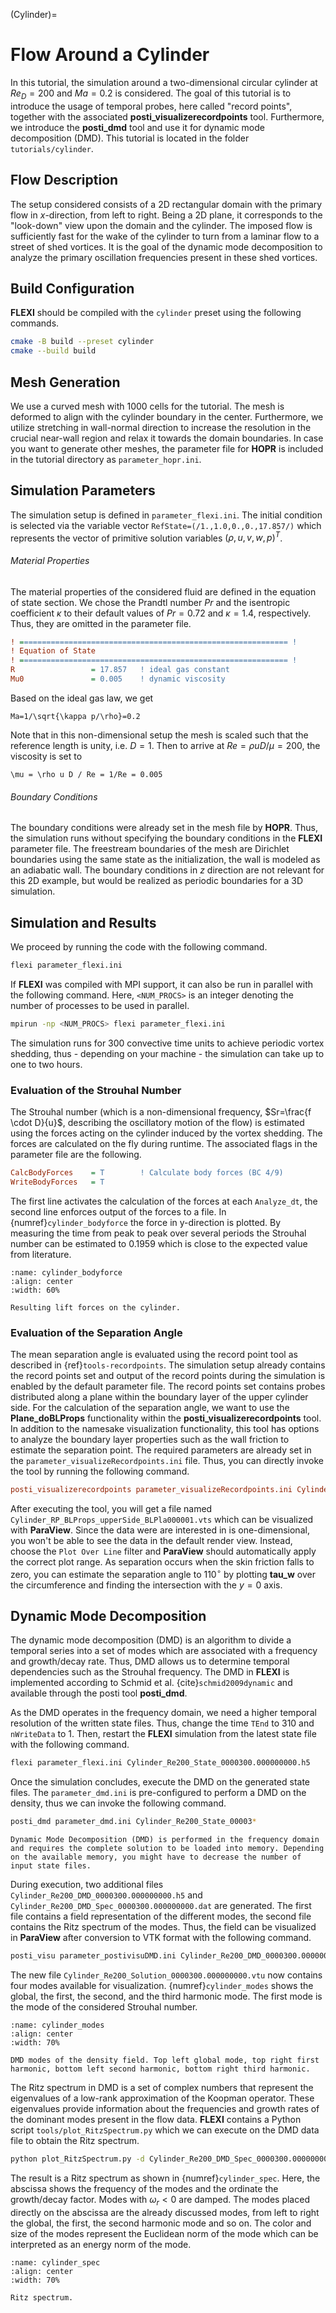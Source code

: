 (Cylinder)=
# Flow Around a Cylinder
In this tutorial, the simulation around a two-dimensional circular cylinder at $Re_D=200$ and $Ma=0.2$ is considered. The goal of this tutorial is to introduce the usage of temporal probes, here called "record points", together with the associated **posti_visualizerecordpoints** tool. Furthermore, we introduce the **posti_dmd** tool and use it for dynamic mode decomposition (DMD). This tutorial is located in the folder `tutorials/cylinder`.


## Flow Description
The setup considered consists of a 2D rectangular domain with the primary flow in $x$-direction, from left to right. Being a 2D plane, it corresponds to the "look-down" view upon the domain and the cylinder. The imposed flow is sufficiently fast for the wake of the cylinder to turn from a laminar flow to a street of shed vortices. It is the goal of the dynamic mode decomposition to analyze the primary oscillation frequencies present in these shed vortices.

## Build Configuration
**FLEXI** should be compiled with the `cylinder` preset using the following commands.
```bash
cmake -B build --preset cylinder
cmake --build build
```

## Mesh Generation
We use a curved mesh with $1000$ cells for the tutorial. The mesh is deformed to align with the cylinder boundary in the center. Furthermore, we utilize stretching in wall-normal direction to increase the resolution in the crucial near-wall region and relax it towards the domain boundaries. In case you want to generate other meshes, the parameter file for **HOPR** is included in the tutorial directory as `parameter_hopr.ini`. 

## Simulation Parameters
The simulation setup is defined in `parameter_flexi.ini`. The initial condition is selected via the variable vector ``RefState=(/1.,1.0,0.,0.,17.857/)`` which represents the vector of primitive solution variables $(\rho, u, v, w, p)^T$. 

###### Material Properties
The material properties of the considered fluid are defined in the equation of state section. We chose the Prandtl number $Pr$ and the isentropic coefficient $\kappa$ to their default values of $Pr = 0.72$ and $\kappa = 1.4$, respectively. Thus, they are omitted in the parameter file.
```ini
! ============================================================ !
! Equation of State
! ============================================================ !
R                 = 17.857   ! ideal gas constant
Mu0               = 0.005    ! dynamic viscosity
```
Based on the ideal gas law, we get
```{math}
Ma=1/\sqrt{\kappa p/\rho}=0.2
```
Note that in this non-dimensional setup the mesh is scaled such that the reference length is unity, i.e. $D=1$. Then to arrive at $Re=\rho u D / \mu = 200$, the viscosity is set to
```{math}
\mu = \rho u D / Re = 1/Re = 0.005
```

###### Boundary Conditions
The boundary conditions were already set in the mesh file by **HOPR**. Thus, the simulation runs without specifying the boundary conditions in the **FLEXI** parameter file. The freestream boundaries of the mesh are Dirichlet boundaries using the same state as the initialization, the wall is modeled as an adiabatic wall. The boundary conditions in $z$ direction are not relevant for this 2D example, but would be realized as periodic boundaries for a 3D simulation. 

## Simulation and Results
We proceed by running the code with the following command.
```bash
flexi parameter_flexi.ini
```
If **FLEXI** was compiled with MPI support, it can also be run in parallel with the following command. Here, `<NUM_PROCS>` is an integer denoting the number of processes to be used in parallel.
```bash
mpirun -np <NUM_PROCS> flexi parameter_flexi.ini
```
The simulation runs for 300 convective time units to achieve periodic vortex shedding, thus - depending on your machine - the simulation can take up to one to two hours.

### Evaluation of the Strouhal Number
The Strouhal number (which is a non-dimensional frequency, $Sr=\frac{f \cdot D}{u}$, describing the oscillatory motion of the flow) is estimated using the forces acting on the cylinder induced by the vortex shedding. The forces are calculated on the fly during runtime. The associated flags in the parameter file are the following.
```ini
CalcBodyForces    = T        ! Calculate body forces (BC 4/9)
WriteBodyForces   = T
```

The first line activates the calculation of the forces at each ``Analyze_dt``, the second line enforces output of the forces to a file. In {numref}`cylinder_bodyforce` the force in y-direction is plotted. By measuring the time from peak to peak over several periods the Strouhal number can be estimated to $0.1959$ which is close to the expected value from literature. 


```{figure} figures/cylinder_fy.jpg
:name: cylinder_bodyforce
:align: center
:width: 60%

Resulting lift forces on the cylinder.
```

### Evaluation of the Separation Angle
The mean separation angle is evaluated using the record point tool as described in {ref}`tools-recordpoints`. The simulation setup already contains the record points set and output of the record points during the simulation is enabled by the default parameter file. The record points set contains probes distributed along a plane within the boundary layer of the upper cylinder side. For the calculation of the separation angle, we want to use the **Plane_doBLProps** functionality within the **posti_visualizerecordpoints** tool. In addition to the namesake visualization functionality, this tool has options to analyze the boundary layer properties such as the wall friction to estimate the separation point. The required parameters are already set in the `parameter_visualizeRecordpoints.ini` file. Thus, you can directly invoke the tool by running the following command.
```ini
posti_visualizerecordpoints parameter_visualizeRecordpoints.ini Cylinder_Re200_RP_*
```

After executing the tool, you will get a file named `Cylinder_RP_BLProps_upperSide_BLPla000001.vts` which can be visualized with **ParaView**. Since the data were are interested in is one-dimensional, you won't be able
to see the data in the default render view. Instead, choose the `Plot Over Line` filter and **ParaView** should automatically apply the correct plot range. As separation occurs when the skin friction falls to zero, you can estimate the separation angle to $110^{\circ}$ by plotting **tau_w** over the circumference and finding the intersection with the $y=0$ axis.

## Dynamic Mode Decomposition
The dynamic mode decomposition (DMD) is an algorithm to divide a temporal series into a set of modes which are associated with a frequency and growth/decay rate. Thus, DMD allows us to determine temporal dependencies such as the Strouhal frequency. The DMD in **FLEXI** is implemented according to Schmid et al. {cite}`schmid2009dynamic` and available through the posti tool **posti_dmd**.

As the DMD operates in the frequency domain, we need a higher temporal resolution of the written state files. Thus, change the time `TEnd` to $310$ and `nWriteData` to $1$. Then, restart the **FLEXI** simulation from the latest state file with the following command.
```bash
flexi parameter_flexi.ini Cylinder_Re200_State_0000300.000000000.h5
```
Once the simulation concludes, execute the DMD on the generated state files. The `parameter_dmd.ini` is pre-configured to perform a DMD on the density, thus we can invoke the following command.
```bash
posti_dmd parameter_dmd.ini Cylinder_Re200_State_00003*
```
```{attention}
Dynamic Mode Decomposition (DMD) is performed in the frequency domain and requires the complete solution to be loaded into memory. Depending on the available memory, you might have to decrease the number of input state files.
```
During execution, two additional files `Cylinder_Re200_DMD_0000300.000000000.h5` and `Cylinder_Re200_DMD_Spec_0000300.000000000.dat` are generated. The first file contains a field representation of the different modes, the
second file contains the Ritz spectrum of the modes. Thus, the field can be visualized in **ParaView** after conversion to VTK format with the following command.
```bash
posti_visu parameter_postivisuDMD.ini Cylinder_Re200_DMD_0000300.000000000.h5
```
The new file `Cylinder_Re200_Solution_0000300.000000000.vtu` now contains four modes available for visualization. {numref}`cylinder_modes` shows the global, the first, the second, and the third harmonic mode. The first mode is the mode of the considered Strouhal number.

```{figure} figures/dmd_modes.jpg
:name: cylinder_modes
:align: center
:width: 70%

DMD modes of the density field. Top left global mode, top right first harmonic, bottom left second harmonic, bottom right third harmonic.
```
The Ritz spectrum in DMD is a set of complex numbers that represent the eigenvalues of a low-rank approximation of the Koopman operator. These eigenvalues provide information about the frequencies and growth rates of the dominant modes present in the flow data. **FLEXI** contains a Python script `tools/plot_RitzSpectrum.py` which we can execute on the DMD data file to obtain the Ritz spectrum.
```bash
python plot_RitzSpectrum.py -d Cylinder_Re200_DMD_Spec_0000300.000000000.dat
```
The result is a Ritz spectrum as shown in {numref}`cylinder_spec`. Here, the abscissa shows the frequency of the modes and the ordinate the growth/decay factor. Modes with $\omega_r<0$ are damped. The modes placed
directly on the abscissa are the already discussed modes, from left to right the global, the first, the second harmonic mode and so on. The color and size of the modes represent the Euclidean norm of the mode which can be interpreted as an energy norm of the mode.

```{figure} figures/RitzSpec.jpg
:name: cylinder_spec
:align: center
:width: 70%

Ritz spectrum.
```
